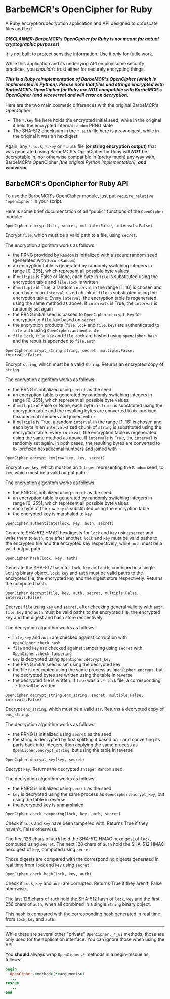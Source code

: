 # BarbeMCR's OpenCipher for Ruby
A Ruby encryption/decryption application and API designed to obfuscate files and text

**_DISCLAIMER: BarbeMCR's OpenCipher for Ruby is not meant for actual cryptographic purposes!_**

It is *not* built to protect sensitive information. Use it *only* for futile work.

While this application and its underlying API employ some security practices, you *shouldn't* trust either for securely encrypting things.

**_This is a Ruby reimplementation of BarbeMCR's OpenCipher (which is implemented in Python). Please note that files and strings encrypted with BarbeMCR's OpenCipher for Ruby are NOT compatible with BarbeMCR's OpenCipher (and viceversa) and will error on decryption._**

Here are the two main cosmetic differences with the original BarbeMCR's OpenCipher:
- The `*.key` file here holds the encrypted initial seed, while in the original it held the encrypted internal `random` PRNG state
- The SHA-512 checksum in the `*.auth` file here is a raw digest, while in the original it was an hexdigest

Again, any `*.lock`, `*.key` or `*.auth` file **(or string encryption output)** that was generated using BarbeMCR's OpenCipher for Ruby will *__NOT__* be decryptable in, nor otherwise compatible in (pretty much) any way with, BarbeMCR's OpenCipher *[the original Python implementation]*, *__and viceversa__*.

## BarbeMCR's OpenCipher for Ruby API

To use the BarbeMCR's OpenCipher module, just put `require_relative 'opencipher'` in your script.

Here is some brief documentation of all "public" functions of the `OpenCipher` module:

`OpenCipher.encrypt(file, secret, multiple:False, intervals:False)`

Encrypt `file`, which must be a valid path to a file, using `secret`.

The encryption algorithm works as follows:
- the PRNG provided by `Random` is initialized with a secure random seed (generated with `SecureRandom`)
- an encryption table is generated by randomly switching integers in range [0, 255], which represent all possible byte values
- if `multiple` is False or None, each byte in `file` is substituted using the encryption table and `file.lock` is written
- if `multiple` is True, a random `interval` in the range [1, 16] is chosen and each byte in an `interval`-sized chunk of `file` is substituted using the encryption table. Every `interval`, the encryption table is regenerated using the same method as above. If `intervals` is True, the `interval` is randomly set again
- the PRNG initial seed is passed to `OpenCipher.encrypt_key` for encryption to `file.key` based on `secret`
- the encryption products (`file.lock` and `file.key`) are authenticated to `file.auth` using `OpenCipher.authenticate`
- `file.lock`, `file.key` and `file.auth` are hashed using `opencipher.hash` and the result is appended to `file.auth`

`OpenCipher.encrypt_string(string, secret, multiple:False, intervals:False)`

Encrypt `string`, which must be a valid `String`. Returns an encrypted copy of `string`.

The encryption algorithm works as follows:
- the PRNG is initialized using `secret` as the seed
- an encryption table is generated by randomly switching integers in range [0, 255], which represent all possible byte values
- if `multiple` is False or None, each byte in `string` is substituted using the encryption table and the resulting bytes are converted to `0x`-prefixed hexadecimal numbers and joined with `:`
- if `multiple` is True, a random `interval` in the range [1, 16] is chosen and each byte in an `interval`-sized chunk of `string` is substituted using the encryption table. Every `interval`, the encryption table is regenerated using the same method as above. If `intervals` is True, the `interval` is randomly set again. In both cases, the resulting bytes are converted to `0x`-prefixed hexadecimal numbers and joined with `:`

`OpenCipher.encrypt_key(raw_key, key, secret)`

Encrypt `raw_key`, which must be an `Integer` representing the `Random` seed, to `key`, which must be a valid output path.

The encryption algorithm works as follows:
- the PNRG is initialized using `secret` as the seed
- an encryption table is generated by randomly switching integers in range [0, 255], which represent all possible byte values
- each byte of the `raw_key` is substituted using the encryption table
- the encrypted key is marshaled to `key`

`OpenCipher.authenticate(lock, key, auth, secret)`

Generate SHA-512 HMAC hexdigests for `lock` and `key` using `secret` and write them to `auth`, one after another. `lock` and `key` must be valid paths to the encrypted file and the encrypted key respectively, while `auth` must be a valid output path.

`OpenCipher.hash(lock, key, auth)`

Generate the SHA-512 hash for `lock`, `key` and `auth`, combined in a single `String` binary object. `lock`, `key` and `auth` must be valid paths to the encrypted file, the encrypted key and the digest store respectively. Returns the computed hash.

`OpenCipher.decrypt(file, key, auth, secret, multiple:False, intervals:False)`

Decrypt `file` using `key` and `secret`, after checking general validity with `auth`. `file`, `key` and `auth` must be valid paths to the encrypted file, the encrypted key and the digest and hash store respectively.

The decryption algorithm works as follows:
- `file`, `key` and `auth` are checked against corruption with `OpenCipher.check_hash`
- `file` and `key` are checked against tampering using `secret` with `OpenCipher.check_tampering`
- `key` is decrypted using `OpenCipher.decrypt_key`
- the PRNG initial seed is set using the decrypted key
- the file is decrypted using the same process as `OpenCipher.encrypt`, but the decrypted bytes are written using the table in reverse
- the decrypted file is written: if `file` was a `.*.lock` file, a corresponding `.*` file will be written

`OpenCipher.decrypt_string(enc_string, secret, multiple:False, intervals:False)`

Decrypt `enc_string`, which must be a valid `str`. Returns a decrypted copy of `enc_string`.

The decryption algorithm works as follows:
- the PRNG is initialized using `secret` as the seed
- the string is decrypted by first splitting it based on `:` and converting its parts back into integers, then applying the same process as `OpenCipher.encrypt_string`, but using the table in reverse

`OpenCipher.decrypt_key(key, secret)`

Decrypt `key`. Returns the decrypted `Integer` `Random` seed.

The decryption algorithm works as follows:
- the PNRG is initialized using `secret` as the seed
- `key` is decrypted using the same process as `OpenCipher.encrypt_key`, but using the table in reverse
- the decrypted key is unmarshaled

`OpenCipher.check_tampering(lock, key, auth, secret)`

Check if `lock` and `key` have been tampered with. Returns True if they haven't, False otherwise.

The first 128 chars of `auth` hold the SHA-512 HMAC hexdigest of `lock`, computed using `secret`. The next 128 chars of `auth` hold the SHA-512 HMAC hexdigest of `key`, computed using `secret`.

Those digests are compared with the corresponding digests generated in real time from `lock` and `key` using `secret`.

`OpenCipher.check_hash(lock, key, auth)`

Check if `lock`, `key` and `auth` are corrupted. Returns True if they aren't, False otherwise.

The last 128 chars of `auth` hold the SHA-512 hash of `lock`, `key` and the first 256 chars of `auth`, when all combined in a single `String` binary object.

This hash is compared with the corresponding hash generated in real time from `lock`, `key` and `auth`.

---

While there are several other "private" `OpenCipher._*_ui` methods, those are only used for the application interface. You can ignore those when using the API.

You **should** always wrap `OpenCipher.*` methods in a begin-rescue as follows:

```ruby
begin
  OpenCipher.<method>(*<arguments>)
  ...
rescue
  ...
end
```
